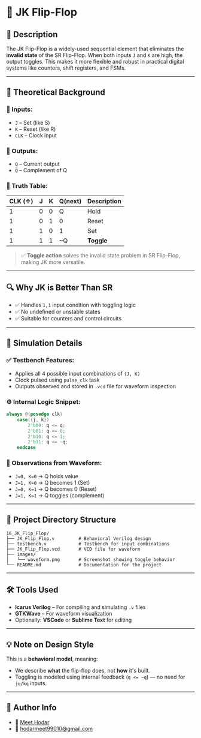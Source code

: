 

# 🔀 JK Flip-Flop

## 📘 Description

The JK Flip-Flop is a widely-used sequential element that eliminates the **invalid state** of the SR Flip-Flop. When both inputs `J` and `K` are high, the output toggles. This makes it more flexible and robust in practical digital systems like counters, shift registers, and FSMs.

---

## 🧠 Theoretical Background

### 🔹 Inputs:
- `J` – Set (like S)
- `K` – Reset (like R)
- `CLK` – Clock input

### 🔹 Outputs:
- `Q` – Current output
- `Q̅` – Complement of Q

### 🔹 Truth Table:

| CLK (↑) | J | K | Q(next) | Description       |
|---------|---|---|---------|-------------------|
| 1       | 0 | 0 | Q       | Hold              |
| 1       | 0 | 1 | 0       | Reset             |
| 1       | 1 | 0 | 1       | Set               |
| 1       | 1 | 1 | ~Q      | **Toggle**        |

> ✅ **Toggle action** solves the invalid state problem in SR Flip-Flop, making JK more versatile.

---

## 🔍 Why JK is Better Than SR

- ✅ Handles `1,1` input condition with toggling logic
- ✅ No undefined or unstable states
- ✅ Suitable for counters and control circuits

---

## 🧪 Simulation Details

### ✅ Testbench Features:
- Applies all 4 possible input combinations of `(J, K)`
- Clock pulsed using `pulse_clk` task
- Outputs observed and stored in `.vcd` file for waveform inspection

### ⚙️ Internal Logic Snippet:
```verilog
always @(posedge clk)
    case({j, k})
        2'b00: q <= q;
        2'b01: q <= 0;
        2'b10: q <= 1;
        2'b11: q <= ~q;
    endcase
````

### 🧾 Observations from Waveform:

* `J=0, K=0` → Q holds value
* `J=1, K=0` → Q becomes 1 (Set)
* `J=0, K=1` → Q becomes 0 (Reset)
* `J=1, K=1` → Q toggles (complement)

---

## 📁 Project Directory Structure

```
16_JK_Flip_Flop/
├── JK_Flip_Flop.v         # Behavioral Verilog design
├── testbench.v            # Testbench for input combinations
├── JK_Flip_Flop.vcd       # VCD file for waveform
├── images/
│   └── waveform.png       # Screenshot showing toggle behavior
└── README.md              # Documentation for the project
```

---

## 🛠️ Tools Used

* **Icarus Verilog** – For compiling and simulating `.v` files
* **GTKWave** – For waveform visualization
* Optionally: **VSCode** or **Sublime Text** for editing

---

## 💡 Note on Design Style

This is a **behavioral model**, meaning:

* We describe **what** the flip-flop does, not **how** it's built.
* Toggling is modeled using internal feedback (`q <= ~q`) — no need for `jq/kq` inputs.

---

## 🔗 Author Info

* 👤 [Meet Hodar](https://www.linkedin.com/in/hodar-meet-2200b1284)
* 📧 [hodarmeet99010@gmail.com](mailto:hodarmeet99010@gmail.com)

```
